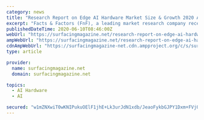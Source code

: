 ```yaml
---
category: news
title: "Research Report on Edge AI Hardware Market Size & Growth 2020 Analysis and Forecast to 2026: Market Increasing Steadily in COVID-19"
excerpt: "Facts & Factors (FnF), a leading market research company recently published a research report on “Edge AI Hardware Market by Device (Smartphones, Cameras, Robots, Automobile, Smart Speakers, Wearable,"
publishedDateTime: 2020-06-10T08:46:00Z
webUrl: "https://surfacingmagazine.net/research-report-on-edge-ai-hardware-market-size-growth-2020-analysis-and-forecast-to-2026-market-increasing-steadily-in-covid-19/"
ampWebUrl: "https://surfacingmagazine.net/research-report-on-edge-ai-hardware-market-size-growth-2020-analysis-and-forecast-to-2026-market-increasing-steadily-in-covid-19/amp/"
cdnAmpWebUrl: "https://surfacingmagazine-net.cdn.ampproject.org/c/s/surfacingmagazine.net/research-report-on-edge-ai-hardware-market-size-growth-2020-analysis-and-forecast-to-2026-market-increasing-steadily-in-covid-19/amp/"
type: article

provider:
  name: surfacingmagazine.net
  domain: surfacingmagazine.net

topics:
  - AI Hardware
  - AI

secured: "w1mZNXwiT0wKNIPukuOElF1jhE+Lk3urJdN1xdb/JeaoFykbGJPY1Dxm+FVjOHRDz5NzaWl2skzCxSilSV7RVMzitSa1ye6KS7pA4ASRxAt9PkBQVi9sjONq7GjSVQZmOyrdAnEmNUMwuJ4QPYpDg4DW6T1BZEVYoQzvpKX2dEkAmCCfc00QqgDVyefvL5/b8WgBB7X6F+uuafSz1RDeVPnEhGnuZQSKqpCG4OSUrYxWd3MNRqGHluBpSOAiQfgJKpMb2U65t2GOr09d39cRpOexPZzx1RH+mh88/qAALHhSkJRGvIcXMhVVd6yGZXqwN9B2rXRw0boI6gSECdNtsg==;HjhrNzweFrgkNHwLCH15jw=="
---
```


